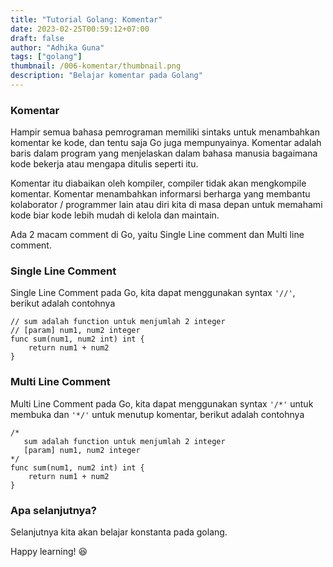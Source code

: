 ```yaml
---
title: "Tutorial Golang: Komentar"
date: 2023-02-25T00:59:12+07:00
draft: false
author: "Adhika Guna"
tags: ["golang"]
thumbnail: /006-komentar/thumbnail.png
description: "Belajar komentar pada Golang"
---
```


### Komentar

Hampir semua bahasa pemrograman memiliki sintaks untuk menambahkan komentar ke kode, dan tentu saja Go juga mempunyainya. Komentar adalah baris dalam program yang menjelaskan dalam bahasa manusia bagaimana kode bekerja atau mengapa ditulis seperti itu. 

Komentar itu diabaikan oleh kompiler, compiler tidak akan mengkompile komentar. Komentar menambahkan informarsi berharga yang membantu 
kolaborator / programmer lain atau diri kita di masa depan untuk memahami kode biar kode lebih mudah di kelola dan maintain.

Ada 2 macam comment di Go, yaitu Single Line comment dan Multi line comment.

### Single Line Comment

Single Line Comment pada Go, kita dapat menggunakan syntax `'//'`, berikut adalah contohnya
```golang
// sum adalah function untuk menjumlah 2 integer
// [param] num1, num2 integer
func sum(num1, num2 int) int {
	return num1 + num2
}
```

### Multi Line Comment

Multi Line Comment pada Go, kita dapat menggunakan syntax `'/*'` untuk membuka dan `'*/'` untuk menutup komentar, berikut adalah contohnya
```golang
/* 
   sum adalah function untuk menjumlah 2 integer
   [param] num1, num2 integer
*/
func sum(num1, num2 int) int {
	return num1 + num2
}
```

### Apa selanjutnya?

Selanjutnya kita akan belajar konstanta pada golang.

Happy learning! 😆